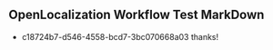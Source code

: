 ## OpenLocalization Workflow Test MarkDown
* c18724b7-d546-4558-bcd7-3bc070668a03 thanks!

<!--HONumber=Feb17_HO2-->


